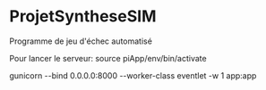# ProjetSyntheseSIM
Programme de jeu d'échec automatisé





Pour lancer le serveur:
source piApp/env/bin/activate


gunicorn --bind 0.0.0.0:8000 --worker-class eventlet -w 1 app:app
